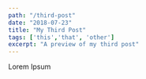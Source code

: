 ```yaml
---
path: "/third-post"
date: "2018-07-23"
title: "My Third Post"
tags: ['this','that', 'other']
excerpt: "A preview of my third post"
---
```


Lorem Ipsum